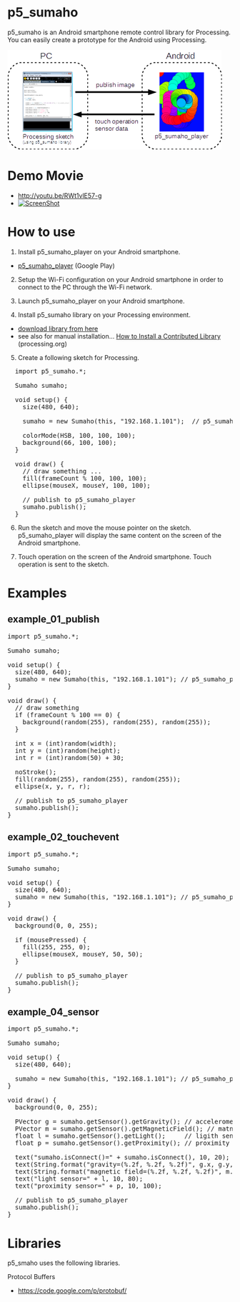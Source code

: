 p5_sumaho
=========

p5_sumaho is an Android smartphone remote control library for Processing.
You can easily create a prototype for the Android using Processing.

![system abstract](fig01.png)

Demo Movie
=========
  * http://youtu.be/RWt1vlE57-g
  * [![ScreenShot](https://farm8.staticflickr.com/7125/13623802903_857e5497bd_m.jpg)](http://youtu.be/RWt1vlE57-g)
  

How to use
=========

1. Install p5_sumaho_player on your Android smartphone.
  * [p5_sumaho_player](https://play.google.com/store/apps/details?id=net.sabamiso.p5_sumaho_player) (Google Play)

2. Setup the Wi-Fi configuration on your Android smartphone in order to connect to the PC through the Wi-Fi network.

3. Launch p5_sumaho_player on your Android smartphone.

4. Install p5_sumaho library on your Processing environment.
  * [download library from here](https://github.com/yoggy/p5_sumaho/archive/master.zip)
  * see also for manual installation... [How to Install a Contributed Library](http://wiki.processing.org/w/How_to_Install_a_Contributed_Library) (processing.org)

5. Create a following sketch for Processing.
<pre>
  import p5_sumaho.*;
  
  Sumaho sumaho;
  
  void setup() {
    size(480, 640);
    
    sumaho = new Sumaho(this, "192.168.1.101");  // p5_sumaho_player IP Address
  
    colorMode(HSB, 100, 100, 100);
    background(66, 100, 100);
  }
  
  void draw() {
    // draw something ...
    fill(frameCount % 100, 100, 100);
    ellipse(mouseX, mouseY, 100, 100);
  
    // publish to p5_sumaho_player  
    sumaho.publish();
  }
</pre>

6. Run the sketch and move the mouse pointer on the sketch. p5_sumaho_player will display the same content on the screen of the Android smartphone.

7. Touch operation on the screen of the Android smartphone. Touch operation is sent to the sketch.



Examples
=========

example_01_publish
--------
<pre>
import p5_sumaho.*;

Sumaho sumaho;
  
void setup() {
  size(480, 640);
  sumaho = new Sumaho(this, "192.168.1.101"); // p5_sumaho_player ip address
}

void draw() {
  // draw something
  if (frameCount % 100 == 0) {
    background(random(255), random(255), random(255));
  }

  int x = (int)random(width);
  int y = (int)random(height);
  int r = (int)random(50) + 30;

  noStroke();
  fill(random(255), random(255), random(255));
  ellipse(x, y, r, r);

  // publish to p5_sumaho_player  
  sumaho.publish();
}
</pre>

example_02_touchevent
--------
<pre>
import p5_sumaho.*;

Sumaho sumaho;

void setup() {
  size(480, 640);
  sumaho = new Sumaho(this, "192.168.1.101"); // p5_sumaho_player ip address
}

void draw() {
  background(0, 0, 255);
  
  if (mousePressed) {
    fill(255, 255, 0);
    ellipse(mouseX, mouseY, 50, 50);
  }
  
  // publish to p5_sumaho_player  
  sumaho.publish();
}
</pre>


example_04_sensor
--------

<pre>
import p5_sumaho.*;

Sumaho sumaho;

void setup() {
  size(480, 640);

  sumaho = new Sumaho(this, "192.168.1.101"); // p5_sumaho_player ip address
}

void draw() {
  background(0, 0, 255);

  PVector g = sumaho.getSensor().getGravity(); // accelerometer sensor value
  PVector m = sumaho.getSensor().getMagneticField(); // matnetic field sensor value
  float l = sumaho.getSensor().getLight();     // ligith sensor value
  float p = sumaho.getSensor().getProximity(); // proximity sensor value

  text("sumaho.isConnect()=" + sumaho.isConnect(), 10, 20);  
  text(String.format("gravity=(%.2f, %.2f, %.2f)", g.x, g.y, g.z), 10, 40);
  text(String.format("magnetic field=(%.2f, %.2f, %.2f)", m.x, m.y, m.z), 10, 60);
  text("light sensor=" + l, 10, 80);
  text("proximity sensor=" + p, 10, 100);

  // publish to p5_sumaho_player  
  sumaho.publish();
}
</pre>

Libraries
========
p5_smaho uses the following libraries.

Protocol Buffers
* https://code.google.com/p/protobuf/

